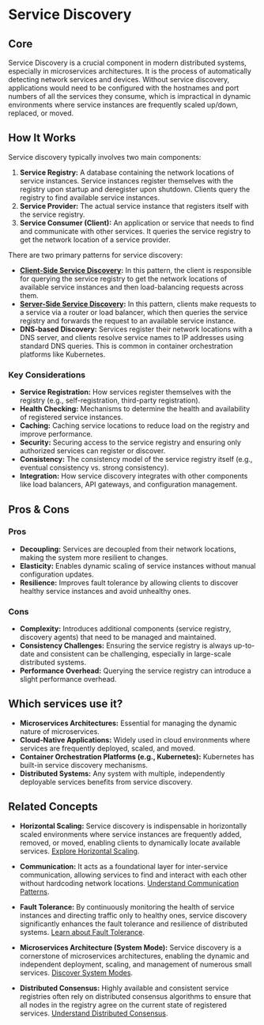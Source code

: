 # Service Discovery

## Core

Service Discovery is a crucial component in modern distributed systems, especially in microservices architectures. It is the process of automatically detecting network services and devices. Without service discovery, applications would need to be configured with the hostnames and port numbers of all the services they consume, which is impractical in dynamic environments where service instances are frequently scaled up/down, replaced, or moved.

## How It Works

Service discovery typically involves two main components:

1.  **Service Registry:** A database containing the network locations of service instances. Service instances register themselves with the registry upon startup and deregister upon shutdown. Clients query the registry to find available service instances.
2.  **Service Provider:** The actual service instance that registers itself with the service registry.
3.  **Service Consumer (Client):** An application or service that needs to find and communicate with other services. It queries the service registry to get the network location of a service provider.

There are two primary patterns for service discovery:

-   **[Client-Side Service Discovery](./client-side-discovery/README.md):** In this pattern, the client is responsible for querying the service registry to get the network locations of available service instances and then load-balancing requests across them.
-   **[Server-Side Service Discovery](./server-side-discovery/README.md):** In this pattern, clients make requests to a service via a router or load balancer, which then queries the service registry and forwards the request to an available service instance.
-   **DNS-based Discovery:** Services register their network locations with a DNS server, and clients resolve service names to IP addresses using standard DNS queries. This is common in container orchestration platforms like Kubernetes.

### Key Considerations

-   **Service Registration:** How services register themselves with the registry (e.g., self-registration, third-party registration).
-   **Health Checking:** Mechanisms to determine the health and availability of registered service instances.
-   **Caching:** Caching service locations to reduce load on the registry and improve performance.
-   **Security:** Securing access to the service registry and ensuring only authorized services can register or discover.
-   **Consistency:** The consistency model of the service registry itself (e.g., eventual consistency vs. strong consistency).
-   **Integration:** How service discovery integrates with other components like load balancers, API gateways, and configuration management.

## Pros & Cons

### Pros

-   **Decoupling:** Services are decoupled from their network locations, making the system more resilient to changes.
-   **Elasticity:** Enables dynamic scaling of service instances without manual configuration updates.
-   **Resilience:** Improves fault tolerance by allowing clients to discover healthy service instances and avoid unhealthy ones.

### Cons

-   **Complexity:** Introduces additional components (service registry, discovery agents) that need to be managed and maintained.
-   **Consistency Challenges:** Ensuring the service registry is always up-to-date and consistent can be challenging, especially in large-scale distributed systems.
-   **Performance Overhead:** Querying the service registry can introduce a slight performance overhead.

## Which services use it?

-   **Microservices Architectures:** Essential for managing the dynamic nature of microservices.
-   **Cloud-Native Applications:** Widely used in cloud environments where services are frequently deployed, scaled, and moved.
-   **Container Orchestration Platforms (e.g., Kubernetes):** Kubernetes has built-in service discovery mechanisms.
-   **Distributed Systems:** Any system with multiple, independently deployable services benefits from service discovery.

## Related Concepts

-   **Horizontal Scaling:** Service discovery is indispensable in horizontally scaled environments where service instances are frequently added, removed, or moved, enabling clients to dynamically locate available services. [Explore Horizontal Scaling](../scaling/horizontal/README.md).

-   **Communication:** It acts as a foundational layer for inter-service communication, allowing services to find and interact with each other without hardcoding network locations. [Understand Communication Patterns](../communication/README.md).

-   **Fault Tolerance:** By continuously monitoring the health of service instances and directing traffic only to healthy ones, service discovery significantly enhances the fault tolerance and resilience of distributed systems. [Learn about Fault Tolerance](../fault-tolerance/README.md).

-   **Microservices Architecture (System Mode):** Service discovery is a cornerstone of microservices architectures, enabling the dynamic and independent deployment, scaling, and management of numerous small services. [Discover System Modes](../system-mode/README.md).

-   **Distributed Consensus:** Highly available and consistent service registries often rely on distributed consensus algorithms to ensure that all nodes in the registry agree on the current state of registered services. [Understand Distributed Consensus](../distributed-consensus/README.md).
